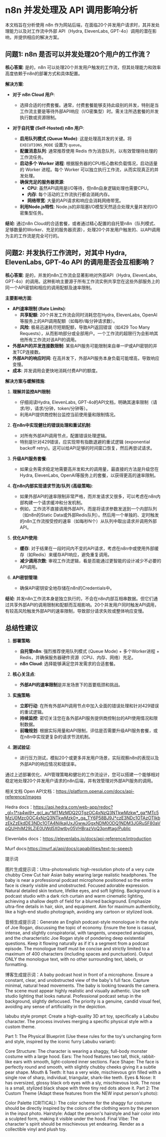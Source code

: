 # n8n 并发处理及 API 调用影响分析

本文档旨在分析使用 n8n 作为网站后端，在面临20个并发用户请求时，其并发处理能力以及对工作流中外部 API（Hydra, ElevenLabs, GPT-4o）调用的潜在影响，并提供相应的解决方案。

## 问题1: n8n 是否可以并发处理20个用户的工作流？

**核心答案**: 是的，n8n 可以处理20个并发用户触发的工作流，但其处理能力和效率高度依赖于n8n的部署方式和具体配置。

**解决方案**:

*   **对于 n8n Cloud 用户**:
    *   选择合适的付费套餐。通常，付费套餐能够支持此级别的并发，特别是当工作流主要是等待外部API响应（I/O密集型）时。需关注所选套餐的并发执行数或资源限制。

*   **对于自托管 (Self-Hosted) n8n 用户**:
    *   **启用队列模式 (Queue Mode)**: 这是处理高并发的关键。将 `EXECUTIONS_MODE` 设置为 `queue`。
    *   **配置消息队列**: 通常推荐使用 Redis 作为消息队列，以有效管理待处理的工作流任务。
    *   **启动多个 Worker 进程**: 根据服务器的CPU核心数和负载情况，启动适量的 Worker 进程。每个 Worker 可以独立执行工作流，从而实现真正的并发处理。
    *   **确保充足的服务器资源**:
        *   **CPU**: 虽然API调用是I/O等待，但n8n自身逻辑处理也需要CPU。
        *   **内存**: 每个活动的工作流执行都会消耗内存。
        *   **网络带宽**: 大量的API请求和响应会消耗网络带宽。
    *   **利用Node.js特性**: Node.js的非阻塞I/O模型天然适合处理大量并发的I/O密集型任务。

**结论**: 通过n8n Cloud的合适套餐，或者通过精心配置的自托管n8n（队列模式、足够数量的Worker、充足的服务器资源），处理20个并发用户触发的、以API调用为主的工作流是完全可行的。

## 问题2: 并发执行工作流时，对其中 Hydra, ElevenLabs, GPT-4o API 的调用是否会互相影响？

**核心答案**: 是的，并发的n8n工作流会显著影响对外部API（Hydra, ElevenLabs, GPT-4o）的调用。这种影响主要源于所有工作流实例共享您在这些外部服务上的同一个API密钥和相应的调用配额及速率限制。

**主要影响方面**:

*   **API速率限制 (Rate Limits)**:
    *   **共享配额**: 20个并发工作流会同时消耗您在Hydra, ElevenLabs, OpenAI等服务上的API调用配额（如每秒/每分钟请求数）。
    *   **风险**: 极易迅速耗尽短期配额，导致API返回错误（如429 Too Many Requests），从而影响部分或全部用户。一个工作流的超限行为会影响其他所有工作流对该API的调用。
*   **外部API的并发连接数限制**: 某些API服务可能限制来自单一IP或API密钥的并发TCP连接数。
*   **外部API的响应时间**: 在高并发下，外部API服务本身负载可能增高，导致响应变慢。
*   **成本**: 并发调用会更快地消耗付费API的额度。

**解决方案与缓解措施**:

1.  **理解并监控API限制**:
    *   仔细阅读Hydra, ElevenLabs, GPT-4o的API文档，明确其速率限制（请求/秒，请求/分钟，token/分钟等）。
    *   利用API提供商控制台监控当前使用量和限制情况。

2.  **在n8n中实现健壮的错误处理和重试机制**:
    *   对所有外部API调用节点，配置错误处理逻辑。
    *   特别是针对429错误，应实现带有指数退避的重试逻辑 (exponential backoff retry)。这可以给API足够的时间窗口恢复，然后再尝试请求。

3.  **升级API服务套餐**:
    *   如果业务需求稳定地需要高并发和大的调用量，最直接的方法是升级您在Hydra, ElevenLabs, OpenAI等服务上的套餐，以获得更高的速率限制。

4.  **在n8n内部实现请求节流/队列 (高级策略)**:
    *   如果外部API的速率限制非常严格，而并发请求又很多，可以考虑在n8n内部构建一个请求缓冲和分发机制。
    *   例如，工作流不直接调用外部API，而是将请求参数发送到一个内部队列（如n8n的Static Data或外部Redis队列）。然后用一个单独的、定时触发的n8n工作流按受控的速率（如每秒N个）从队列中取出请求并调用外部API。

5.  **优化API使用**:
    *   **缓存**: 对于结果在一段时间内不变的API请求，考虑在n8n中或使用外部缓存（如Redis）来缓存API响应，避免重复调用。
    *   **减少调用次数**: 审视工作流逻辑，看是否能通过更智能的设计减少不必要的API调用。

6.  **API密钥管理**:
    *   确保API密钥安全地存储在n8n的Credentials中。

**结论**: 并发n8n工作流本身是独立执行的，不会在n8n内部互相串数据。但它们通过共享外部API的调用限制和配额而互相影响。20个并发用户同时触发API调用，有较高风险触发外部API的速率限制，导致部分请求失败或整体响应变慢。

## 总结性建议

1.  **部署策略**:
    *   **自托管n8n**: 强烈推荐使用队列模式 (Queue Mode) + 多个Worker进程 + Redis，并确保服务器硬件资源（CPU、内存、网络）充足。
    *   **n8n Cloud**: 选择能够满足您并发需求的合适套餐。

2.  **核心关注点**:
    *   **外部API的速率限制**是并发场景下的首要瓶颈和挑战。

3.  **实施策略**:
    *   **立即行动**: 在所有外部API调用节点中加入全面的错误处理和针对429错误的重试逻辑。
    *   **持续监控**: 密切关注您在各外部API服务提供商控制台的API使用情况和限制数据。
    *   **前瞻规划**: 根据实际用量和API限制，评估是否需要升级API服务套餐，或在n8n中实现更复杂的请求节流机制。

4.  **测试验证**:
    *   进行压力测试，模拟20个或更多并发用户场景，实际观察n8n的表现以及外部API的响应情况和错误率。

通过上述部署优化、API管理策略和健壮的工作流设计，您可以搭建一个能够相对稳定地处理20个并发用户请求的n8n后端，并有效管理对外部API服务的调用。

相关文档
Open API文档：https://platform.openai.com/docs/api-reference/images

Hedra docs：https://api.hedra.com/web-app/redoc?_gl=1*ra4wi9*_gcl_au*MTMzMDQ2OTgzOC4xNzQ3NTkwMzkw*_ga*MTc5MzU0Mzc0OC4xNzQ3NTkwMzk0*_ga_TY6P58BJ9J*czE3NDc1OTAzOTIkbzEkZzEkdDE3NDc1OTA4NjIkajUxJGwwJGgxNDM0ODQ1NDM3JGRuSF80aVpQUHhiM29LZjE0UWd5X0wtby05VHBrazVoQ3pn#tag/Public

Elevenlabs docs：https://elevenlabs.io/docs/api-reference/introduction

Murf docs:https://murf.ai/api/docs/capabilities/text-to-speech

提示词

图片生成提示词：Ultra-photorealistic high-resolution photo of a very cute chubby Crew Cut hair Asian baby wearing large realistic headphones. The baby is near a professional podcast microphone positioned so the entire face is clearly visible and unobstructed. Focused adorable expression. Natural detailed skin texture, lifelike eyes, and soft lighting. Background is a podcast studio with a dark rich curtain and warm cinematic lighting, achieving a shallow depth of field for a blurred background. Emphasize ultra-fine details in hair, skin, and equipment. Aim for maximum authenticity, like a high-end studio photograph, avoiding any cartoon or stylized look.

音频生成提示词：Generate an English podcast-style monologue in the style of Joe Rogan, discussing the topic of economy. Ensure the tone is casual, intense, and slightly conspiratorial, with tangents, unexpected analogies, and the characteristic Joe Rogan style of pondering deep existential questions. Keep it flowing naturally as if it's a segment from a podcast episode. The monologue itself must be concise and strictly limited to a maximum of 400 characters (including spaces and punctuation). Output ONLY the monologue text, with no other surrounding text, labels, or formatting.

博客生成提示词：A baby podcast host in front of a microphone. Ensure a constant, clear, and unobstructed view of the baby's full face. Capture minimal, natural head movements. The baby is looking towards the camera. The scene must appear highly realistic and visually authentic. Use soft studio lighting that looks natural. Professional podcast setup in the background, slightly defocused. The priority is a genuine, candid visual feel, avoiding any sense of artificiality in the depiction.

labubu style prompt:
Create a high-quality 3D art toy, specifically a Labubu character. The process involves merging a specific physical style with a custom theme.

Part 1: The Physical Blueprint (Use these rules for the toy's unchanging form and style, inspired by the iconic furry Labubu variant):

Core Structure: The character is wearing a shaggy, full-body monster costume with a large hood.
Ears: The hood features two tall, thick, rabbit-like ears with smooth, light-colored inner sections.
Face Shape: The face is perfectly round and smooth, with slightly chubby cheeks giving it a subtle pear shape.
Mouth & Teeth: It has a very wide, mischievous grin filled with a single row of sharp, individual, triangular, shark-like teeth.
Eyes & Nose: It has oversized, glossy black orb eyes with a sly, mischievous look. The nose is a small, stylized black shape with three tiny red dots above it.
Part 2: The Custom Theme (Adapt these features from the NEW input person's photo):

Color Palette (CRITICAL): The color scheme for the shaggy fur costume should be directly inspired by the colors of the clothing worn by the person in the input photo. 
Hairstyle: Adapt the person's hairstyle and hair color into a sculpted form, making it visible under the hood.
Final Vibe: The character's spirit should be mischievous yet endearing. Render as a collectible vinyl and plush toy.